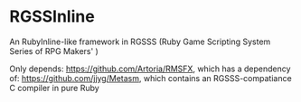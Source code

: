 RGSSInline
==========

An RubyInline-like framework in RGSSS (Ruby Game Scripting System Series of RPG Makers' )



Only depends:
https://github.com/Artoria/RMSFX, which has a dependency of:
https://github.com/jjyg/Metasm, which contains an RGSSS-compatiance C compiler in pure Ruby




